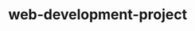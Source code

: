 # web-development-project
<!DOCTYPE html>
<html>
  <head>
    <title>All About Me: Mason Gilbert</title>
  </head>
</html>
